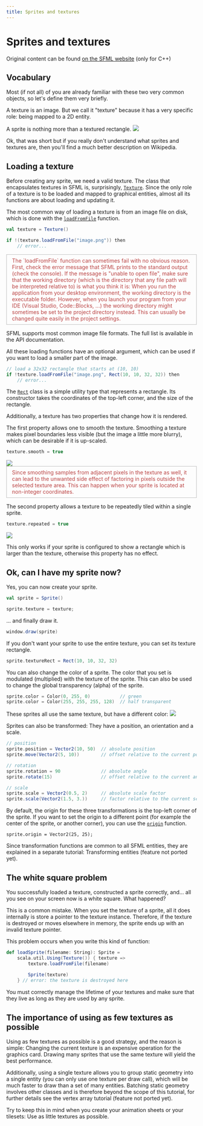 ```yaml
---
title: Sprites and textures
---
```


# Sprites and textures

Original content can be found [on the SFML website](https://www.sfml-dev.org/tutorials/2.5/graphics-sprite.php) (only for C++)


## Vocabulary

Most (if not all) of you are already familiar with these two very common
objects, so let's define them very briefly.

A texture is an image. But we call it "texture" because it has a very specific
role: being mapped to a 2D entity.

A sprite is nothing more than a textured rectangle.
<img src="https://www.sfml-dev.org/tutorials/2.5/images/graphics-sprites-definition.png"/>

Ok, that was short but if you really don't understand what sprites and textures
are, then you'll find a much better description on Wikipedia.


## Loading a texture

Before creating any sprite, we need a valid texture. The class that encapsulates
textures in SFML is, surprisingly, [`Texture`](sfml.graphics.Texture). Since the
only role of a texture is to be loaded and mapped to graphical entities, almost
all its functions are about loading and updating it.

The most common way of loading a texture is from an image file on disk, which is
done with the [`loadFromFile`](sfml.graphics.Texture.loadFromFile) function.
```scala
val texture = Texture()

if !(texture.loadFromFile("image.png")) then
    // error...
```

<div style="border: 1px solid #bbb; color: #b44; padding: 0.5em 1em">
The `loadFromFile` function can sometimes fail with no obvious reason. First,
check the error message that SFML prints to the standard output (check the
console). If the message is "unable to open file", make sure that the working
directory (which is the directory that any file path will be interpreted
relative to) is what you think it is: When you run the application from your
desktop environment, the working directory is the executable folder. However,
when you launch your program from your IDE (Visual Studio, Code::Blocks, ...)
the working directory might sometimes be set to the project directory instead.
This can usually be changed quite easily in the project settings.
</div>

<!-- Side functions for Texture -->

SFML supports most common image file formats. The full list is available in the
API documentation.

All these loading functions have an optional argument, which can be used if you
want to load a smaller part of the image.
```scala
// load a 32x32 rectangle that starts at (10, 10)
if !texture.loadFromFile("image.png", Rect(10, 10, 32, 32)) then
    // error...
```

The [`Rect`](sfml.graphics.Rect) class is a simple utility type that represents
a rectangle. Its constructor takes the coordinates of the top-left corner, and
the size of the rectangle.

<!-- Update image from pixels -->

Additionally, a texture has two properties that change how it is rendered.

The first property allows one to smooth the texture. Smoothing a texture makes
pixel boundaries less visible (but the image a little more blurry), which can be
desirable if it is up-scaled.
```scala
texture.smooth = true
```
<img src="https://www.sfml-dev.org/tutorials/2.5/images/graphics-sprites-smooth.png"/>

<div style="border: 1px solid #bbb; color: #b44; padding: 0.5em 1em">
Since smoothing samples from adjacent pixels in the texture as well, it can lead
to the unwanted side effect of factoring in pixels outside the selected texture
area. This can happen when your sprite is located at non-integer coordinates.
</div>

The second property allows a texture to be repeatedly tiled within a single sprite.
```scala
texture.repeated = true
```
<img src="https://www.sfml-dev.org/tutorials/2.5/images/graphics-sprites-repeated.png"/>

This only works if your sprite is configured to show a rectangle which is larger
than the texture, otherwise this property has no effect.


## Ok, can I have my sprite now?

Yes, you can now create your sprite.
```scala
val sprite = Sprite()

sprite.texture = texture;
```

... and finally draw it.
```scala
window.draw(sprite)
```

If you don't want your sprite to use the entire texture, you can set its texture
rectangle. 
```scala
sprite.textureRect = Rect(10, 10, 32, 32)
```

You can also change the color of a sprite. The color that you set is modulated
(multiplied) with the texture of the sprite. This can also be used to change the
global transparency (alpha) of the sprite. 
```scala
sprite.color = Color(0, 255, 0)           // green
sprite.color = Color(255, 255, 255, 128)  // half transparent
```

These sprites all use the same texture, but have a different color:
<img src="https://www.sfml-dev.org/tutorials/2.5/images/graphics-sprites-color.png"/>

Sprites can also be transformed: They have a position, an orientation and a scale. 
```scala
// position
sprite.position = Vector2(10, 50)  // absolute position
sprite.move(Vector2(5, 10))        // offset relative to the current position

// rotation
sprite.rotation = 90               // absolute angle
sprite.rotate(15)                  // offset relative to the current angle

// scale
sprite.scale = Vector2(0.5, 2)     // absolute scale factor
sprite.scale(Vector2(1.5, 3.))     // factor relative to the current scale
```

By default, the origin for these three transformations is the top-left corner of
the sprite. If you want to set the origin to a different point (for example the
center of the sprite, or another corner), you can use the
[`origin`](sfml.graphics.Transformable.origin_=) function. 
```
sprite.origin = Vector2(25, 25);
```

Since transformation functions are common to all SFML entities, they are
explained in a separate tutorial: Transforming entities (feature not ported
yet).


## The white square problem

You successfully loaded a texture, constructed a sprite correctly, and... all
you see on your screen now is a white square. What happened?

This is a common mistake. When you set the texture of a sprite, all it does
internally is store a pointer to the texture instance. Therefore, if the texture
is destroyed or moves elsewhere in memory, the sprite ends up with an invalid
texture pointer.

This problem occurs when you write this kind of function: 
```scala
def loadSprite(filename: String): Sprite =
    scala.util.Using(Texture()) { texture =>
        texture.loadFromFile(filename)
        
        Sprite(texture)
    } // error: the texture is destroyed here
```

You must correctly manage the lifetime of your textures and make sure that they
live as long as they are used by any sprite. 


## The importance of using as few textures as possible

Using as few textures as possible is a good strategy, and the reason is simple:
Changing the current texture is an expensive operation for the graphics card.
Drawing many sprites that use the same texture will yield the best performance.

Additionally, using a single texture allows you to group static geometry into a
single entity (you can only use one texture per draw call), which will be much
faster to draw than a set of many entities. Batching static geometry involves
other classes and is therefore beyond the scope of this tutorial, for further
details see the vertex array tutorial (feature not ported yet).

Try to keep this in mind when you create your animation sheets or your tilesets:
Use as little textures as possible.


<!-- Using sf::Texture with OpenGL code section -->
